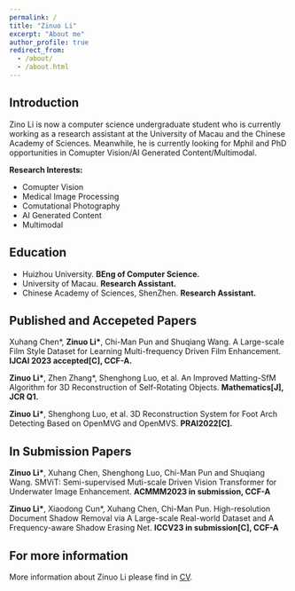 ```yaml
---
permalink: /
title: "Zinuo Li"
excerpt: "About me"
author_profile: true
redirect_from: 
  - /about/
  - /about.html
---
```

## Introduction
Zino Li is now a computer science undergraduate student who is currently working as a research assistant at the University of Macau and the Chinese Academy of Sciences. Meanwhile, he is currently looking for Mphil and PhD opportunities in Comupter Vision/AI Generated Content/Multimodal.

<b>Research Interests:</b>
* Comupter Vision
* Medical Image Processing
* Comutational Photography
* AI Generated Content
* Multimodal

## Education
* Huizhou University. **BEng of Computer Science.**
* University of Macau. **Research Assistant.**
* Chinese Academy of Sciences, ShenZhen. **Research Assistant.**


## Published and Accepeted Papers
Xuhang Chen\*, **Zinuo Li\***, Chi-Man Pun and Shuqiang Wang. A Large-scale Film Style Dataset for Learning Multi-frequency Driven Film Enhancement. **IJCAI 2023 accepted[C], CCF-A.**

**Zinuo Li\***, Zhen Zhang\*, Shenghong Luo, et al. An Improved Matting-SfM Algorithm for 3D Reconstruction of Self-Rotating Objects. **Mathematics[J], JCR Q1.**

**Zinuo Li\***, Shenghong Luo, et al. 3D Reconstruction System for Foot Arch Detecting Based on OpenMVG and OpenMVS. **PRAI2022[C].**

## In Submission Papers
**Zinuo Li\***,  Xuhang Chen, Shenghong Luo, Chi-Man Pun and Shuqiang Wang. SMViT: Semi-supervised Muti-scale Driven Vision Transformer for Underwater Image Enhancement. **ACMMM2023 in submission, CCF-A**

**Zinuo Li\***, Xiaodong Cun\*, Xuhang Chen, Chi-Man Pun. High-resolution Document Shadow Removal via A Large-scale Real-world Dataset and A Frequency-aware Shadow Erasing Net. **ICCV23 in submission[C], CCF-A**

## For more information
More information about Zinuo Li please find in [CV](https://zinuoli.github.io/files/CV-Zinuo.pdf).
